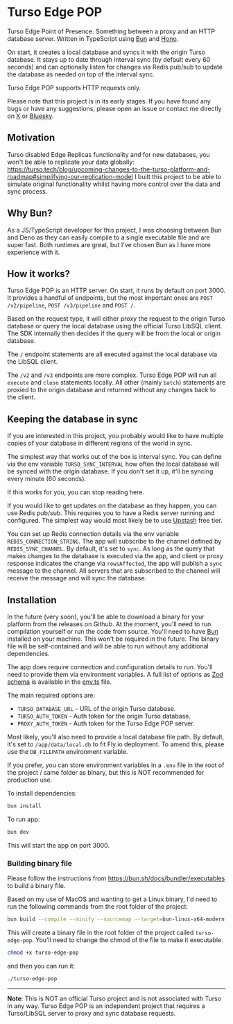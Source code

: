 # Turso Edge POP

Turso Edge Point of Presence. Something between a proxy and an HTTP database server. Written in TypeScript using [Bun](https://bun.sh/) and [Hono](https://hono.dev/).

On start, it creates a local database and syncs it with the origin Turso database. It stays up to date through interval sync (by default every 60 seconds) and can optionally listen for changes via Redis pub/sub to update the database as needed on top of the interval sync.

Turso Edge POP supports HTTP requests only.

Please note that this project is in its early stages. If you have found any bugs or have any suggestions, please open an issue or contact me directly on [X](https://x.com/mziehlke) or [Bluesky](https://bsky.app/profile/dmio.co).


## Motivation
Turso disabled Edge Replicas functionality and for new databases, you won't be able to replicate your data globally: https://turso.tech/blog/upcoming-changes-to-the-turso-platform-and-roadmap#simplifying-our-replication-model
I built this project to be able to simulate original functionality whilst having more control over the data and sync process.

## Why Bun?
As a JS/TypeScript developer for this project, I was choosing between Bun and Deno as they can easily compile to a single executable file and are super fast. Both runtimes are great, but I've chosen Bun as I have more experience with it.

## How it works?
Turso Edge POP is an HTTP server. On start, it runs by default on port 3000. It provides a handful of endpoints, but the most important ones are `POST /v2/pipeline`, `POST /v3/pipeline` and `POST /`.

Based on the request type, it will either proxy the request to the origin Turso database or query the local database using the official Turso LibSQL client. The SDK internally then decides if the query will be from the local or origin database.

The `/` endpoint statements are all executed against the local database via the LibSQL client.

The `/v2` and `/v3` endpoints are more complex. Turso Edge POP will run all `execute` and `close` statements locally. All other (mainly `batch`) statements are proxied to the origin database and returned without any changes back to the client.

## Keeping the database in sync
If you are interested in this project, you probably would like to have multiple copies of your database in different regions of the world in sync.

The simplest way that works out of the box is interval sync. You can define via the env variable `TURSO_SYNC_INTERVAL` how often the local database will be synced with the origin database. If you don't set it up, it'll be syncing every minute (60 seconds).

If this works for you, you can stop reading here.

If you would like to get updates on the database as they happen, you can use Redis pub/sub. This requires you to have a Redis server running and configured. The simplest way would most likely be to use [Upstash](https://upstash.com/) free tier.

You can set up Redis connection details via the env variable `REDIS_CONNECTION_STRING`. The app will subscribe to the channel defined by `REDIS_SYNC_CHANNEL`. By default, it's set to `sync`.
As long as the query that makes changes to the database is executed via the app, and client or proxy response indicates the change via `rowsAffected`, the app will publish a `sync` message to the channel. All servers that are subscribed to the channel will receive the message and will sync the database.

## Installation
In the future (very soon), you'll be able to download a binary for your platform from the releases on Github. At the moment, you'll need to run compilation yourself or run the code from source.
You'll need to have [Bun](https://bun.sh/) installed on your machine. This won't be required in the future. The binary file will be self-contained and will be able to run without any additional dependencies.

The app does require connection and configuration details to run. You'll need to provide them via environment variables. A full list of options as [Zod schema](https://zod.dev/) is available in the [env.ts](src/helpers/env.ts) file.

The main required options are:
- `TURSO_DATABASE_URL` - URL of the origin Turso database.
- `TURSO_AUTH_TOKEN` - Auth token for the origin Turso database.
- `PROXY_AUTH_TOKEN` - Auth token for the Turso Edge POP server.

Most likely, you'll also need to provide a local database file path. By default, it's set to `/app/data/local.db` to fit Fly.io deployment. To amend this, please use the `DB_FILEPATH` environment variable.

If you prefer, you can store environment variables in a `.env` file in the root of the project / same folder as binary, but this is NOT recommended for production use.

To install dependencies:
```bash
bun install
```

To run app:
```bash
bun dev
```

This will start the app on port 3000.

### Building binary file
Please follow the instructions from https://bun.sh/docs/bundler/executables to build a binary file. 

Based on my use of MacOS and wanting to get a Linux binary, I'd need to run the following commands from the root folder of the project:
```bash
bun build --compile --minify --sourcemap --target=bun-linux-x64-modern ./src/index.ts --outfile turso-edge-pop
```

This will create a binary file in the root folder of the project called `turso-edge-pop`. You'll need to change the chmod of the file to make it executable.
```bash
chmod +x turso-edge-pop
```

and then you can run it:
```bash
./turso-edge-pop
```

---

**Note**: This is NOT an official Turso project and is not associated with Turso in any way. Turso Edge POP is an independent project that requires a Turso/LibSQL server to proxy and sync database requests.
